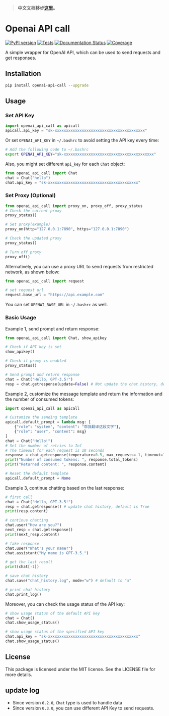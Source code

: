 > **中文文档移步[这里](README_zh_CN.md)。**

# Openai API call
[![PyPI version](https://img.shields.io/pypi/v/openai_api_call.svg)](https://pypi.python.org/pypi/openai_api_call)
[![Tests](https://github.com/RexWzh/openai_api_call/actions/workflows/test.yml/badge.svg)](https://github.com/RexWzh/openai_api_call/actions/workflows/test.yml/)
[![Documentation Status](https://img.shields.io/badge/docs-github_pages-blue.svg)](https://apicall.wzhecnu.cn)
[![Coverage](https://codecov.io/gh/RexWzh/openai_api_call/branch/master/graph/badge.svg)](https://codecov.io/gh/RexWzh/openai_api_call.jl)

<!-- 
[![Updates](https://pyup.io/repos/github/RexWzh/openai_api_call/shield.svg)](https://pyup.io/repos/github/RexWzh/openai_api_call/) 
-->

A simple wrapper for OpenAI API, which can be used to send requests and get responses.

## Installation

```bash
pip install openai-api-call --upgrade
```

## Usage

### Set API Key

```py
import openai_api_call as apicall
apicall.api_key = "sk-xxxxxxxxxxxxxxxxxxxxxxxxxxxxxxxxxxxxxxxx"
```

Or set `OPENAI_API_KEY` in `~/.bashrc` to avoid setting the API key every time:

```bash
# Add the following code to ~/.bashrc
export OPENAI_API_KEY="sk-xxxxxxxxxxxxxxxxxxxxxxxxxxxxxxxxxxxxxxxx"
```

Also, you might set different `api_key` for each `Chat` object:

```py
from openai_api_call import Chat
chat = Chat("hello")
chat.api_key = "sk-xxxxxxxxxxxxxxxxxxxxxxxxxxxxxxxxxxxxxxxx"
```

### Set Proxy (Optional)

```py
from openai_api_call import proxy_on, proxy_off, proxy_status
# Check the current proxy
proxy_status()

# Set proxy(example)
proxy_on(http="127.0.0.1:7890", https="127.0.0.1:7890")

# Check the updated proxy
proxy_status()

# Turn off proxy
proxy_off() 
```

Alternatively, you can use a proxy URL to send requests from restricted network, as shown below:

```py
from openai_api_call import request

# set request url
request.base_url = "https://api.example.com"
```

You can set `OPENAI_BASE_URL` in `~/.bashrc` as well.

### Basic Usage

Example 1, send prompt and return response:

```python
from openai_api_call import Chat, show_apikey

# Check if API key is set
show_apikey()

# Check if proxy is enabled
proxy_status()

# Send prompt and return response
chat = Chat("Hello, GPT-3.5!")
resp = chat.getresponse(update=False) # Not update the chat history, default to True
```

Example 2, customize the message template and return the information and the number of consumed tokens:

```python
import openai_api_call as apicall

# Customize the sending template
apicall.default_prompt = lambda msg: [
    {"role": "system", "content": "帮我翻译这段文字"},
    {"role": "user", "content": msg}
]
chat = Chat("Hello!")
# Set the number of retries to Inf
# The timeout for each request is 10 seconds
response = chat.getresponse(temperature=0.5, max_requests=-1, timeout=10)
print("Number of consumed tokens: ", response.total_tokens)
print("Returned content: ", response.content)

# Reset the default template
apicall.default_prompt = None
```

Example 3, continue chatting based on the last response:

```python
# first call
chat = Chat("Hello, GPT-3.5!")
resp = chat.getresponse() # update chat history, default is True
print(resp.content)

# continue chatting
chat.user("How are you?")
next_resp = chat.getresponse()
print(next_resp.content)

# fake response
chat.user("What's your name?")
chat.assistant("My name is GPT-3.5.")

# get the last result
print(chat[-1])

# save chat history
chat.save("chat_history.log", mode="w") # default to "a"

# print chat history
chat.print_log()
```

Moreover, you can check the usage status of the API key:

```py
# show usage status of the default API key
chat = Chat()
chat.show_usage_status()

# show usage status of the specified API key
chat.api_key = "sk-xxxxxxxxxxxxxxxxxxxxxxxxxxxxxxxxxxxxxxxx"
chat.show_usage_status()
```

## License

This package is licensed under the MIT license. See the LICENSE file for more details.

## update log

- Since version `0.2.0`, `Chat` type is used to handle data
- Since version `0.3.0`, you can use different API Key to send requests.